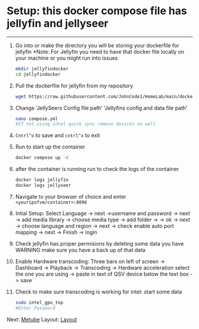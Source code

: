 # Setup: this docker compose file has jellyfin and jellyseer
---
1. Go into or make the directory you will be storing your dockerfile for jellyfin 
*Note: For Jellyfin you need to have that docker file locally on your machine or you might run into issues
    ```bash
    mkdir jellyfindocker
    cd jellyfindocker
    
2. Pull the dockerfile for jellyfin from my repository
   ```bash
   wget https://raw.githubusercontent.com/JohnCode1/HomeLab/main/docker/jellyfin/compose.yml
   ```
   
3. Change 'JellySeers Config file path' 'Jellyfins config and data file path'
   ```bash
   nano compose.yml
   #If not using intel quick sync remove devices as well
   
4. `Cntrl^o` to save and `cntrl^x` to exit
  
5. Run to start up the container
   ```bash
   docker compose up -d
   ```
   
6. after the container is running run to check the logs of the container
   ```bash
   docker logs jellyfin
   docker logs jellyseer
   ```
   
7. Navigate to your browser of choice and enter `<youripofvm/container>:8096`
   
8. Intial Setup: Select Language -> next ->username and password -> next -> add media library -> choose media type -> add folder -> <path to storing data> -> ok -> next -> choose language and region -> next -> check enable auto port mapping -> next -> Finish -> login
   
9. Check jellyfin has proper permisions by deleting some data you have WARNING make sure you have a back up of that data

10. Enable Hardware transcoding: Three bars on left of screen -> Dashboard -> Playback -> Transcoding -> Hardware acceleration select the one you are using -> paste in text of QSV device below the text box -> save

11. Check to make sure transcoding is working for intel: start some data
    ```bash
    sudo intel_gpu_top
    #Enter Password
    ```
Next: [Metube](../Metube)
Layout: [Layout](../Layout)
